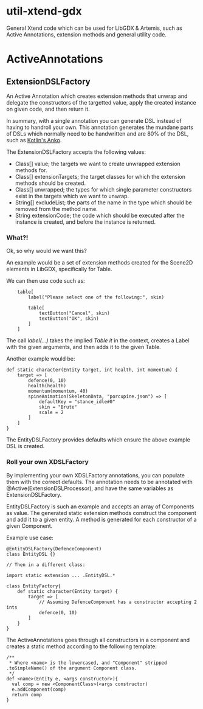 # util-xtend-gdx
General Xtend code which can be used for LibGDX &amp; Artemis, such as Active Annotations, extension methods and general utility code.

# ActiveAnnotations

## ExtensionDSLFactory

An Active Annotation which creates extension methods that unwrap and delegate the constructors of the targetted value, apply the created instance on given code, and then return it.

In summary, with a single annotation you can generate DSL instead of having to handroll your own.
This annotation generates the mundane parts of DSLs which normally need to be handwritten and are 80% of the DSL, such as [Kotlin's Anko](https://github.com/JetBrains/anko).

The ExtensionDSLFactory accepts the following values:

* Class[] value; the targets we want to create unwrapped extension methods for.
* Class[] extensionTargets; the target classes for which the extension methods should be created.
* Class[] unwrapped; the types for which single parameter constructors exist in the targets which we want to unwrap.
* String[] excludeList; the parts of the name in the type which should be removed from the method name.
* String extensionCode; the code which should be executed after the instance is created, and before the instance is returned.

### What?!

Ok, so why would we want this?

An example would be a set of extension methods created for the Scene2D elements in LibGDX, specifically for Table.

We can then use code such as:

```xtend
	table[
		label("Please select one of the following:", skin)
			
		table[
			textButton("Cancel", skin)
			textButton("OK", skin)
		]
	]
```

The call _label(...)_ takes the implied *Table it* in the context, creates a Label with the given arguments, and then adds it to the given Table.

Another example would be:

```xtend
def static character(Entity target, int health, int momentum) {
	target => [
		defence(0, 10)
		health(health)
		momentum(momentum, 40)
		spineAnimation(SkeletonData, "porcupine.json") => [
			defaultKey = "stance_idle#0"
			skin = "Brute"
			scale = 2
		]
	]
}
```

The EntityDSLFactory provides defaults which ensure the above example DSL is created.

### Roll your own XDSLFactory

By implementing your own XDSLFactory annotations, you can populate them with the correct defaults.
The annotation needs to be annotated with @Active(ExtensionDSLProcessor), and have the same variables as ExtensionDSLFactory.

EntityDSLFactory is such an example and accepts an array of Components as value. The generated static extension methods construct the component and add it to a given entity. A method is generated for each constructor of a given Component.

Example use case:

```xtend
@EntityDSLFactory(DefenceComponent)
class EntityDSL {}

// Then in a different class:

import static extension ... .EntityDSL.*

class EntityFactory{
	def static character(Entity target) {
		target => [
			// Assuming DefenceComponent has a constructor accepting 2 ints
			defence(0, 10)
		]
	}
}
```

The ActiveAnnotations goes through all constructors in a component and creates a static method according to the following template:

```xtend
/**
 * Where <name> is the lowercased, and "Component" stripped .toSimpleName() of the argument Component class.
 */
def <name>(Entity e, <args constructor>){
  val comp = new <ComponentClass>(<args constructor)
  e.addComponent(comp)
  return comp
}
```
